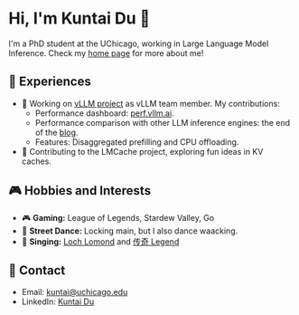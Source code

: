 # Hi, I'm Kuntai Du 👋

I'm a PhD student at the UChicago, working in Large Language Model Inference. Check my [home page](https://kuntaidu.github.io/aboutme) for more about me!

## 🔧 Experiences

- 🚀 Working on [vLLM project](https://github.com/vllm-project/vllm) as vLLM team member. My contributions:
  - Performance dashboard: [perf.vllm.ai](https://perf.vllm.ai).
  - Performance comparison with other LLM inference engines: the end of the [blog](https://blog.vllm.ai/2024/09/05/perf-update.html).
  - Features: Disaggregated prefilling and CPU offloading.
- 💾 Contributing to the LMCache project, exploring fun ideas in KV caches.

## 🎮 Hobbies and Interests

- 🎮 **Gaming:** League of Legends, Stardew Valley, Go
- 💃 **Street Dance:** Locking main, but I also dance waacking.
- 🎤 **Singing:** [Loch Lomond](https://www.youtube.com/watch?v=A-3kBsEW-co&ab_channel=KuntaiDu) and [传奇 Legend](https://www.youtube.com/watch?v=wc4mTo6LCkg&ab_channel=KuntaiDu)

## 📧 Contact

- Email: [kuntai@uchicago.edu](mailto:kuntai@uchicago.edu)
- LinkedIn: [Kuntai Du](https://www.linkedin.com/in/kuntai-du/)
